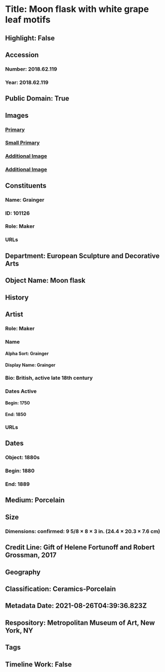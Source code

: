 # Title: Moon flask with white grape leaf motifs
## Highlight: False
## Accession
### Number: 2018.62.119
### Year: 2018.62.119
## Public Domain: True
## Images
### [Primary](https://images.metmuseum.org/CRDImages/es/original/DP-16489-237.jpg)
### [Small Primary](https://images.metmuseum.org/CRDImages/es/web-large/DP-16489-237.jpg)
### [Additional Image](https://images.metmuseum.org/CRDImages/es/original/DP-16489-238.jpg)
### [Additional Image](https://images.metmuseum.org/CRDImages/es/original/DP-16489-449.jpg)
## Constituents
### Name: Grainger
### ID: 101126
### Role: Maker
### URLs
## Department: European Sculpture and Decorative Arts
## Object Name: Moon flask
## History
## Artist
### Role: Maker
### Name
#### Alpha Sort: Grainger
#### Display Name: Grainger
### Bio: British, active late 18th century
### Dates Active
#### Begin: 1750
#### End: 1850
### URLs
## Dates
### Object: 1880s
### Begin: 1880
### End: 1889
## Medium: Porcelain
## Size
### Dimensions: confirmed: 9 5/8 × 8 × 3 in. (24.4 × 20.3 × 7.6 cm)
## Credit Line: Gift of Helene Fortunoff and Robert Grossman, 2017
## Geography
## Classification: Ceramics-Porcelain
## Metadata Date: 2021-08-26T04:39:36.823Z
## Respository: Metropolitan Museum of Art, New York, NY
## Tags
## Timeline Work: False